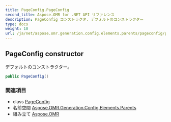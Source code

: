 ```yaml
---
title: PageConfig.PageConfig
second_title: Aspose.OMR for .NET API リファレンス
description: PageConfig コンストラクタ. デフォルトのコンストラクター
type: docs
weight: 10
url: /ja/net/aspose.omr.generation.config.elements.parents/pageconfig/pageconfig/
---
```

## PageConfig constructor

デフォルトのコンストラクター。

```csharp
public PageConfig()
```

### 関連項目

* class [PageConfig](../)
* 名前空間 [Aspose.OMR.Generation.Config.Elements.Parents](../../pageconfig/)
* 組み立て [Aspose.OMR](../../../)


